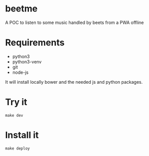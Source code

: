 # beetme
A POC to listen to some music handled by beets from a PWA offline

# Requirements

* python3
* python3-venv
* git
* node-js

It will install locally bower and the needed js and python packages.

# Try it
``
	make dev
``

# Install it
``
	make deploy
``

